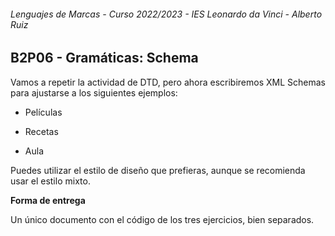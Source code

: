 ###### *Lenguajes de Marcas - Curso 2022/2023 - IES Leonardo da Vinci - Alberto Ruiz*
## B2P06 - Gramáticas: Schema

Vamos a repetir la actividad de DTD, pero ahora escribiremos XML Schemas para ajustarse a los siguientes ejemplos:

* Películas

* Recetas

* Aula

Puedes utilizar el estilo de diseño que prefieras, aunque se recomienda usar el estilo mixto.

**Forma de entrega** 

Un único documento con el código de los tres ejercicios, bien separados.